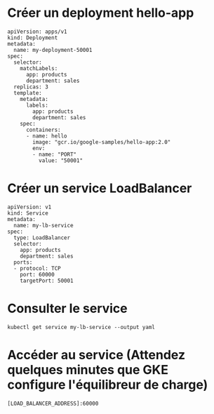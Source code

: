 # Créer un deployment hello-app
```
apiVersion: apps/v1
kind: Deployment
metadata:
  name: my-deployment-50001
spec:
  selector:
    matchLabels:
      app: products
      department: sales
  replicas: 3
  template:
    metadata:
      labels:
        app: products
        department: sales
    spec:
      containers:
      - name: hello
        image: "gcr.io/google-samples/hello-app:2.0"
        env:
        - name: "PORT"
          value: "50001"
```
# Créer un service LoadBalancer
```
apiVersion: v1
kind: Service
metadata:
  name: my-lb-service
spec:
  type: LoadBalancer
  selector:
    app: products
    department: sales
  ports:
  - protocol: TCP
    port: 60000
    targetPort: 50001
```
# Consulter le service
```
kubectl get service my-lb-service --output yaml
```
# Accéder au service (Attendez quelques minutes que GKE configure l'équilibreur de charge)
```
[LOAD_BALANCER_ADDRESS]:60000
```


